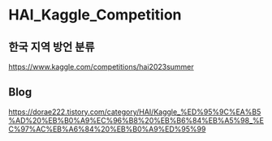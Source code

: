 # HAI_Kaggle_Competition

## 한국 지역 방언 분류
https://www.kaggle.com/competitions/hai2023summer

## Blog
https://dorae222.tistory.com/category/HAI/Kaggle_%ED%95%9C%EA%B5%AD%20%EB%B0%A9%EC%96%B8%20%EB%B6%84%EB%A5%98_%EC%97%AC%EB%A6%84%20%EB%B0%A9%ED%95%99
